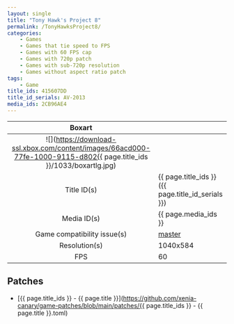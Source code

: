 ```yaml
---
layout: single
title: "Tony Hawk's Project 8"
permalink: /TonyHawksProject8/
categories:
    - Games
    - Games that tie speed to FPS
    - Games with 60 FPS cap
    - Games with 720p patch
    - Games with sub-720p resolution
    - Games without aspect ratio patch
tags:
    - Game
title_ids: 415607DD
title_id_serials: AV-2013
media_ids: 2CB96AE4
---
```


| Boxart                      |                                                                                        |
| :----:                      | :-                                                                                     |
| ![](https://download-ssl.xbox.com/content/images/66acd000-77fe-1000-9115-d802{{ page.title_ids }}/1033/boxartlg.jpg) |
| Title ID(s)                 | {{ page.title_ids }} ({{ page.title_id_serials }})                                     |
| Media ID(s)                 | {{ page.media_ids }}                                                                   |
| Game compatibility issue(s) | [master](https://github.com/xenia-project/game-compatibility/issues/956)               |
| Resolution(s)               | 1040x584                                                                               |
| FPS                         | 60                                                                                     |

## Patches
* [{{ page.title_ids }} - {{ page.title }}](https://github.com/xenia-canary/game-patches/blob/main/patches/{{ page.title_ids }} - {{ page.title }}.toml)
